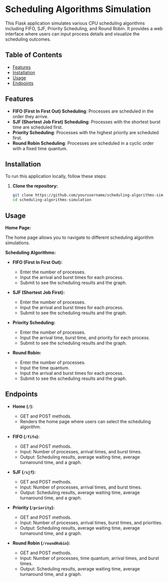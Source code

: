 # Scheduling Algorithms Simulation

This Flask application simulates various CPU scheduling algorithms including FIFO, SJF, Priority Scheduling, and Round Robin. It provides a web interface where users can input process details and visualize the scheduling outcomes.

## Table of Contents

- [Features](#features)
- [Installation](#installation)
- [Usage](#usage)
- [Endpoints](#endpoints)


## Features

- **FIFO (First In First Out) Scheduling**: Processes are scheduled in the order they arrive.
- **SJF (Shortest Job First) Scheduling**: Processes with the shortest burst time are scheduled first.
- **Priority Scheduling**: Processes with the highest priority are scheduled first.
- **Round Robin Scheduling**: Processes are scheduled in a cyclic order with a fixed time quantum.

## Installation

To run this application locally, follow these steps:

1. **Clone the repository:**

   ```sh
   git clone https://github.com/yourusername/scheduling-algorithms-simulation.git
   cd scheduling-algorithms-simulation

## Usage

**Home Page:**

The home page allows you to navigate to different scheduling algorithm simulations.

**Scheduling Algorithms:**

- **FIFO (First In First Out):**
  - Enter the number of processes.
  - Input the arrival and burst times for each process.
  - Submit to see the scheduling results and the graph.

- **SJF (Shortest Job First):**
  - Enter the number of processes.
  - Input the arrival and burst times for each process.
  - Submit to see the scheduling results and the graph.

- **Priority Scheduling:**
  - Enter the number of processes.
  - Input the arrival time, burst time, and priority for each process.
  - Submit to see the scheduling results and the graph.

- **Round Robin:**
  - Enter the number of processes.
  - Input the time quantum.
  - Input the arrival and burst times for each process.
  - Submit to see the scheduling results and the graph.

## Endpoints

- **Home (`/`):**
  - GET and POST methods.
  - Renders the home page where users can select the scheduling algorithm.

- **FIFO (`/fifo`):**
  - GET and POST methods.
  - Input: Number of processes, arrival times, and burst times.
  - Output: Scheduling results, average waiting time, average turnaround time, and a graph.

- **SJF (`/sjf`):**
  - GET and POST methods.
  - Input: Number of processes, arrival times, and burst times.
  - Output: Scheduling results, average waiting time, average turnaround time, and a graph.

- **Priority (`/priority`):**
  - GET and POST methods.
  - Input: Number of processes, arrival times, burst times, and priorities.
  - Output: Scheduling results, average waiting time, average turnaround time, and a graph.

- **Round Robin (`/roundRobin`):**
  - GET and POST methods.
  - Input: Number of processes, time quantum, arrival times, and burst times.
  - Output: Scheduling results, average waiting time, average turnaround time, and a graph.
